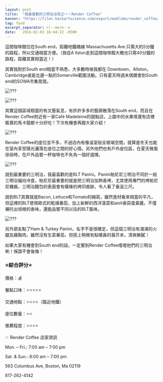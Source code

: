 ```yaml
---
layout: post
title:  "我最喜歡的三明治沒有之一！Render Coffee"
banner: "https://files.hackartscience.com/export/madlime/render_coffee/render_1.jpg"
tag: food
excerpt_separator: <!--more-->
date:   2016-02-03 16:44:22 -0500
---
```


這間咖啡館位在South end，距離地鐵橘線 Massachusetts Ave.只需大約5分鐘的路程，所以交通相當方便。（我從A llston走到這間咖啡館大概也只需40分鐘的路程，距離其實相當近！）

其實我對於South end相當不熟悉，大多數時候我都在 Downtown，Allston，Cambridge或是北邊一點的Somerville範圍活動。只有夏天時週末偶爾會到South end的SOWA市集晃晃。

<!--more-->

![???][render_2]

![???][render_4]

其實這個區域相當的有文藝氣息，有許許多多的藝廊散落在South end，而且在Render Coffee附近有一家Café Madeleine的甜點店，上圖中的水果塔還有店裡販賣的馬卡龍都十分好吃！下次有機會再跟大家介紹！

![???][render_3]

Render Coffee的座位並不多，不過店內有像溫室般全玻璃空間，就算是冬天也能在室內享受陽光灑落在座位之間的好心情。另外他們也有戶外座位區，在夏天微風徐徐時，在戶外品嘗一杯咖啡也不失為一個好選擇。

![???][render_6]

說到最重要的三明治，我最喜歡的是BLT Panini。Panini帕尼尼三明治不同於一般三明治偏向冷食，帕尼尼最重要的就是把三明治加熱香烤，尤其使用專門的烤帕尼尼機器，三明治麵包的表面會有橫條的烤印痕跡，令人看了垂涎三尺。

說到BLT其實就是Bacon, Lettuce和Tomato的縮寫，雖然食材看來相當的平凡，但這裡的BLT使用歐式的乾燥番茄，加上新鮮的西洋菠菜和aioli香蒜蛋黃醬，不僅襯托出培根的香味，還能品嘗不同以往的BLT風味。

![???][render_9]

另外朋友點了Ham & Turkey Panini，名字不是很確定，但這個三明治有滿滿的火腿及雞胸肉，雖然沒有生菜番茄，但搭上稍微有點嗆鼻的黃芥末，清爽解膩！

如果大家有機會到South end的話，一定要到Render Coffee嚐嚐他們的三明治喲！保證不會後悔！


### ⭐️綜合評分⭐️

價格：💰

餐點口味：⭐️⭐️⭐️⭐️⭐️

交通地點：⭐️⭐️⭐️⭐️（臨近地鐵）

座位數量：⭐️⭐️

推薦程度：⭐️⭐️⭐️⭐️

☞ Render Coffee 店家資訊

Mon. – Fri.: 7:00 am – 7:00 pm

Sat. & Sun.: 8:00 am – 7:00 pm

563 Columbus Ave, Boston, Ma 02119

617-262-4142


[render_2]: https://static.hackartscience.com/madlime/render_coffee/render_2.jpg
[render_3]: https://static.hackartscience.com/madlime/render_coffee/render_3.jpg
[render_4]: https://static.hackartscience.com/madlime/render_coffee/render_4.jpg
[render_6]: https://static.hackartscience.com/madlime/render_coffee/render_6.jpg
[render_9]: https://static.hackartscience.com/madlime/render_coffee/render_9.jpg
